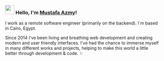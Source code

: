### <img src="https://media.giphy.com/media/hvRJCLFzcasrR4ia7z/giphy.gif" width="30px"> Hello, I'm [Mustafa Azmy](https://www.mustafaazmy.com/)!

I work as a remote software engineer (primarily on the backend). I´m based in Cairo, Egypt.

Since 2014 I've been living and breathing web development and creating modern and user friendly interfaces. I've had the chance to immerse myself in many different works and projects, helping to make this world a little better through development & code. ✨
